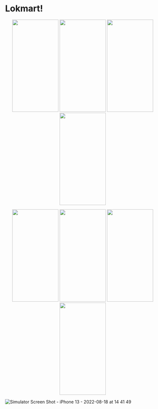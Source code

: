 # Lokmart!
<p align="center">
<img src="https://user-images.githubusercontent.com/32553624/184495934-9ee18e4d-9274-44a1-97c0-18ce2e7a713e.png" width="150" height="300" />
 
<img src="https://user-images.githubusercontent.com/32553624/184495940-9492aac1-eaa5-4391-9d89-623f17e74ac0.png" width="150" height="300" />
   <img src="https://user-images.githubusercontent.com/32553624/184495938-e66728b5-8d51-4295-bbad-2e0eee211a93.png" width="150" height="300" />
<img src="https://user-images.githubusercontent.com/32553624/184496028-35f5eae7-e0c2-4e62-b884-2c4407d7e2ef.png" width="150" height="300" />
  </p>
  <p align="center">
<img src="https://user-images.githubusercontent.com/32553624/185372066-8eeaca3f-8824-46cf-8488-e44490e6ea1d.png" width="150" height="300" />
 
<img src="https://user-images.githubusercontent.com/32553624/185372078-ab895585-61e4-4936-ad78-7fb82a22f874.png" width="150" height="300" />
<img src="https://user-images.githubusercontent.com/32553624/185383487-59b53116-34ae-488f-a73f-2566a6624d2d.png" width="150" height="300" />
 
<img src="https://user-images.githubusercontent.com/32553624/185383497-e609e4b7-a46a-4f61-8094-04c9b1fea550.png" width="150" height="300" />

  </p>

![Simulator Screen Shot - iPhone 13 - 2022-08-18 at 14 41 49](https://user-images.githubusercontent.com/32553624/185388592-da1ae893-5af8-4531-831f-688eb7216fc4.png)
